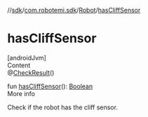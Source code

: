 //[sdk](../../../index.md)/[com.robotemi.sdk](../index.md)/[Robot](index.md)/[hasCliffSensor](has-cliff-sensor.md)



# hasCliffSensor  
[androidJvm]  
Content  
@[CheckResult](https://developer.android.com/reference/kotlin/androidx/annotation/CheckResult.html)()  
  
fun [hasCliffSensor](has-cliff-sensor.md)(): [Boolean](https://kotlinlang.org/api/latest/jvm/stdlib/kotlin/-boolean/index.html)  
More info  


Check if the robot has the cliff sensor.

  



